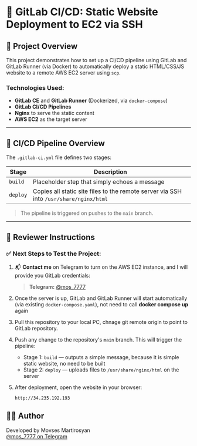 # 🔧 GitLab CI/CD: Static Website Deployment to EC2 via SSH

## 📌 Project Overview

This project demonstrates how to set up a CI/CD pipeline using GitLab and GitLab Runner (via Docker) to automatically deploy a static HTML/CSS/JS website to a remote AWS EC2 server using `scp`.

### Technologies Used:
- **GitLab CE** and **GitLab Runner** (Dockerized, via `docker-compose`)
- **GitLab CI/CD Pipelines**
- **Nginx** to serve the static content
- **AWS EC2** as the target server

---

## 🚀 CI/CD Pipeline Overview

The `.gitlab-ci.yml` file defines two stages:

| Stage    | Description                                            |
|----------|--------------------------------------------------------|
| `build`  | Placeholder step that simply echoes a message          |
| `deploy` | Copies all static site files to the remote server via SSH into `/usr/share/nginx/html` |

> The pipeline is triggered on pushes to the `main` branch.

---

## 🧪 Reviewer Instructions

### ✅ Next Steps to Test the Project:

1. 📬 **Contact me** on Telegram to turn on the AWS EC2 instance, and I will provide you GitLab credentials:
   > **Telegram:** [@mos_7777](https://t.me/mos_7777)

2. Once the server is up, GitLab and GitLab Runner will start automatically (via existing `docker-compose.yaml`), not need to call **docker compose up** again

3. Pull this repository to your local PC, chnage git remote origin to point to GitLab repository.

4. Push any change to the repository's `main` branch. This will trigger the pipeline:
   - Stage 1: `build` — outputs a simple message, because it is simple static website, no need to be built
   - Stage 2: `deploy` — uploads files to `/usr/share/nginx/html` on the server

5. After deployment, open the website in your browser:
   ```
   http://34.235.192.193
   ```

## 👨‍💻 Author

Developed by Movses Martirosyan  
[@mos_7777 on Telegram](https://t.me/mos_7777)
